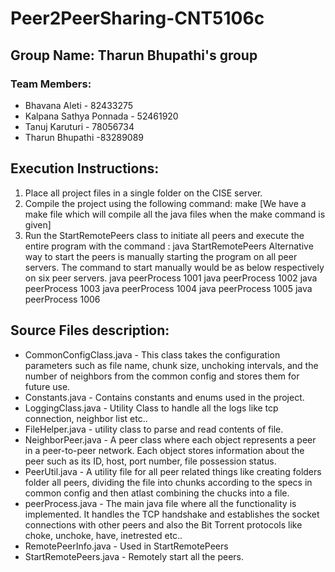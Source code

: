 # Peer2PeerSharing-CNT5106c

## Group Name: Tharun Bhupathi's group

### Team Members:
+ Bhavana Aleti - 82433275
+ Kalpana Sathya Ponnada - 52461920
+ Tanuj Karuturi - 78056734
+ Tharun Bhupathi -83289089

## Execution Instructions:

1. Place all project files in a single folder on the CISE server.
2. Compile the project using the following command: make [We have a make file which will compile all the java files when the make command is given]
3. Run the StartRemotePeers class to initiate all peers and execute the entire program with the command : java StartRemotePeers
   Alternative way to start the peers is manually starting the program on all peer servers. The command to start manually would be as below respectively on six peer servers.
   java peerProcess 1001 
   java peerProcess 1002
   java peerProcess 1003 
   java peerProcess 1004
   java peerProcess 1005 
   java peerProcess 1006

## Source Files description:

* CommonConfigClass.java - This class takes the configuration parameters such as file name, chunk size, unchoking intervals, and the number of neighbors from the common config and stores them for future use.
* Constants.java - Contains constants and enums used in the project.
* LoggingClass.java - Utility Class to handle all the logs like tcp connection, neighbor list etc..
* FileHelper.java - utility class to parse and read contents of file.
* NeighborPeer.java - A peer class where each object represents a peer in a peer-to-peer network. Each object stores information about the peer such as its ID, host, port number, file possession status.
* PeerUtil.java - A utility file for all peer related things like creating folders folder all peers, dividing the file into chunks according to the specs in common config and then atlast combining the chucks into a file.
* peerProcess.java - The main java file where all the functionality is implemented. It handles the TCP handshake and establishes the socket connections with other peers and also the Bit Torrent protocols like choke, unchoke, have, inetrested etc..
* RemotePeerInfo.java - Used in StartRemotePeers
* StartRemotePeers.java - Remotely start all the peers.
